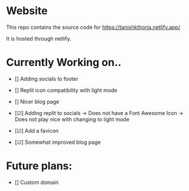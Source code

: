 # Website
This repo contains the source code for https://tanishkthoria.netlify.app/ 

It is hosted through netlify.

# Currently Working on..
- [] Adding socials to footer
- [] Replit icon compatibility with light mode
- [] Nicer blog page 

- [☑] Adding replit to socials 
       -> Does not have a Font Awesome Icon
       -> Does not play nice with changing to light mode
- [☑] Add a favicon
- [☑] Somewhat improved blog page
     

# Future plans:
- [] Custom domain
